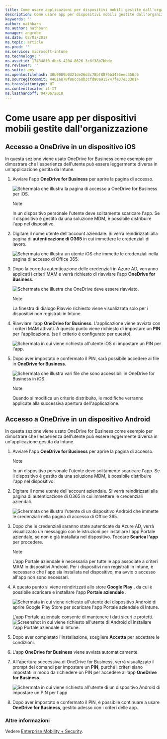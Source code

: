 ```yaml
---
title: Come usare applicazioni per dispositivi mobili gestite dall'organizzazione
description: Come usare app per dispositivi mobili gestite dall'organizzazione
keywords: ''
author: nathbarn
ms.author: nathbarn
manager: angrobe
ms.date: 02/01/2017
ms.topic: article
ms.prod: ''
ms.service: microsoft-intune
ms.technology: ''
ms.assetid: 174348f0-dbc6-4204-8626-3c6f38b7bbde
ms.reviewer: ''
ms.suite: ems
ms.openlocfilehash: 30b9009b0321de26d3c78bf8876b3456eec350c6
ms.sourcegitcommit: 4401a878f88cc60b3cfd90a915747fe37e333014
ms.translationtype: HT
ms.contentlocale: it-IT
ms.lasthandoff: 04/06/2018
---
```

# <a name="how-to-use-mobile-apps-managed-by-your-organization"></a>Come usare app per dispositivi mobili gestite dall'organizzazione

## <a name="accessing-onedrive-on-an-ios-device"></a>Accesso a OneDrive in un dispositivo iOS

In questa sezione viene usato OneDrive for Business come esempio per dimostrare che l'esperienza dell'utente può essere leggermente diversa in un'applicazione gestita da Intune.

1. Avviare l'app **OneDrive for Business** per aprire la pagina di accesso.

   ![Schermata che illustra la pagina di accesso a OneDrive for Business per iOS.](./media/ft-useMngdApps-1-launchOnedrive.png)
   > [!NOTE]
   > In un dispositivo personale l'utente deve solitamente scaricare l'app. Se il dispositivo è gestito da una soluzione MDM, è possibile distribuire l'app nel dispositivo.

2. Digitare il nome utente dell'account aziendale. Si verrà reindirizzati alla pagina di **autenticazione di O365** in cui immettere le credenziali di lavoro.

   ![Schermata che illustra un utente iOS che immette le credenziali nella pagina di accesso di Office 365.](./media/ft-useMngdApps-2-enterName.png)
3. Dopo la corretta autenticazione delle credenziali in Azure AD, verranno applicati i criteri MAM e verrà richiesto di riavviare l'app **OneDrive for Business**.

   ![Schermata che illustra che OneDrive deve essere riavviato.](./media/ft-useMngdApps-3-restart.png)
   > [!NOTE]
   > La finestra di dialogo Riavvio richiesto viene visualizzata solo per i dispositivi non registrati in Intune.

4. Riavviare l'app **OneDrive for Business**. L'applicazione viene avviata con i criteri MAM attivati. A questo punto viene richiesto di impostare un **PIN** per l'applicazione. (se il criterio è configurato per questo).

   ![Schermata in cui viene richiesto all'utente iOS di impostare un PIN per l'app.](./media/ft-useMngdApps-4-enterPIN.png)
5. Dopo aver impostato e confermato il PIN, sarà possibile accedere ai file in **OneDrive for Business**.

   ![Schermata che illustra vari file che sono accessibili in OneDrive for Business in iOS.](./media/ft-useMngdApps-5-accessFiles.png)
   > [!NOTE]
   > Quando si modifica un criterio distribuito, le modifiche verranno applicate alla successiva apertura dell'applicazione.

## <a name="accessing-onedrive-on-an-android-device"></a>Accesso a OneDrive in un dispositivo Android
In questa sezione viene usato OneDrive for Business come esempio per dimostrare che l'esperienza dell'utente può essere leggermente diversa in un'applicazione gestita da Intune.
1. Avviare l'app **OneDrive for Business** per aprire la pagina di accesso.
   > [!NOTE]
   > In un dispositivo personale l'utente deve solitamente scaricare l'app. Se il dispositivo è gestito da una soluzione MDM, è possibile distribuire l'app nel dispositivo.

2. Digitare il nome utente dell'account aziendale. Si verrà reindirizzati alla pagina di autenticazione di O365 in cui immettere le credenziali aziendali.

   ![Schermata che illustra l'utente di un dispositivo Android che immette le credenziali nella pagina di accesso di Office 365.](./media/ft-useMngdApps-6-enterCreds.png)
3. Dopo che le credenziali saranno state autenticate da Azure AD, verrà visualizzato un messaggio con le istruzioni per installare l'app Portale aziendale, se non è già installata nel dispositivo. Toccare **Scarica l'app** per procedere.
   > [!NOTE]
   > L'app Portale aziendale è necessaria per tutte le app associate a criteri MAM in dispositivi Android. Per i dispositivi non registrati in Intune, è necessario che l'app sia installata nel dispositivo, ma avvio o accesso all'app non sono necessari.

4. A questo punto si viene reindirizzati allo store **Google Play** , da cui è possibile scaricare e installare l'app **Portale aziendale** .

   ![Schermata in cui viene richiesto all'utente del dispositivo Android di aprire Google Play Store per scaricare l'app Portale aziendale di Intune.](./media/ft-useMngdApps-7-installPortal.png)

   L'app Portale aziendale consente di mantenere i dati sicuri e protetti.
   ![Screenshot in cui viene richiesto all'utente di Android di installare l'app Portale aziendale di Intune.](./media/ft-useMngdApps-8-intunePortal.png)
5. Dopo aver completato l'installazione, scegliere **Accetta** per accettare le condizioni.
6. L'app **OneDrive for Business** viene avviata automaticamente.
7. All'apertura successiva di OneDrive for Business, verrà visualizzato il prompt dei comandi per impostare un **PIN**, purché i criteri siano impostati in modo da richiedere un PIN per accedere all'app **OneDrive for Business**.

   ![Schermata in cui viene richiesto all'utente di un dispositivo Android di impostare un PIN per l'app](./media/ft-useMngdApps-9-setNewPIN.png)
8. Dopo aver impostato e confermato il PIN, è possibile continuare a usare **OneDrive for Business**, gestito adesso con i criteri delle app.

### <a name="want-to-learn-more"></a>Altre informazioni
Vedere [Enterprise Mobility + Security](https://www.microsoft.com/en-us/server-cloud/enterprise-mobility/overview.aspx).
